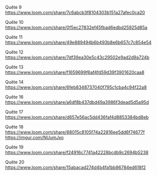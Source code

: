 Quête 9
https://www.loom.com/share/7c6abcb3f8104303b151a27afec0ca20

Quête 10
https://www.loom.com/share/0f5ec27832ef45fbad6edbd25925d85a

Quête 11
https://www.loom.com/share/49e889494b6b493b8e6b657c7c854e54


Quête 12
https://www.loom.com/share/7df39ea30e5c43c29502e9ad2d9a724b

Quête 13 
https://www.loom.com/share/f1659699f6af4fd59d39f3901620caa8

Quête 14
https://www.loom.com/share/6feb8348737040f795c1cba4c94f22a8

Quête 16
https://www.loom.com/share/a6df8b437dbd49a3986f3dead5d5a95d

Quête 17
https://www.loom.com/share/d657e56ac5dd436faf4d8853384bd8eb

Quête 18
https://www.loom.com/share/88015c8105f74a22816ee5dd6f74677f
https://imgur.com/NUumJxo

Quête 19 
https://www.loom.com/share/f24916c7741a42228bcdb9c2694b5238


Quête 20
https://www.loom.com/share/15abacad274d4b4fa1bb86784ed618f2


